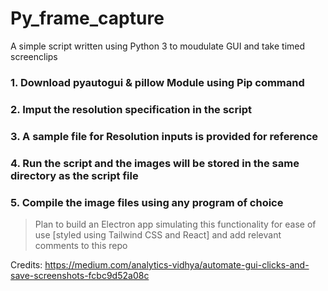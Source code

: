 # Py_frame_capture
 A simple script written using Python 3 to moudulate GUI and take timed screenclips

### 1. Download pyautogui & pillow Module using Pip command
### 2. Imput the resolution specification in the script
### 3. A sample file for Resolution inputs is provided for reference
### 4. Run the script and the images will be stored in the same directory as the script file
### 5. Compile the image files using any program of choice

> Plan to build an Electron app simulating this functionality for ease of use [styled using Tailwind CSS and React] and add relevant comments to this repo


Credits: https://medium.com/analytics-vidhya/automate-gui-clicks-and-save-screenshots-fcbc9d52a08c
